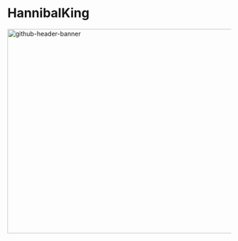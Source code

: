 # HannibalKing

<img width="1700" height="460" alt="github-header-banner" src="https://github.com/user-attachments/assets/cc21bc4c-9ad5-4e6c-9673-1dad838a3bcd" />
